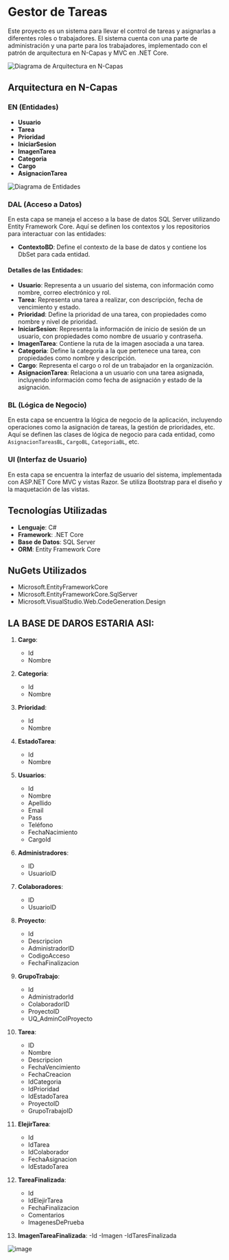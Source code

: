 # Gestor de Tareas

Este proyecto es un sistema para llevar el control de tareas y asignarlas a diferentes roles o trabajadores. El sistema cuenta con una parte de administración y una parte para los trabajadores, implementado con el patrón de arquitectura en N-Capas y MVC en .NET Core.

![Diagrama de Arquitectura en N-Capas](https://github.com/JeffreyMardoqueo-17/Gestor-de-Tareas/assets/126411958/79c4469e-1a3b-4225-909d-02463d87762e)

## Arquitectura en N-Capas

### EN (Entidades)

- **Usuario**
- **Tarea**
- **Prioridad**
- **IniciarSesion**
- **ImagenTarea**
- **Categoria**
- **Cargo**
- **AsignacionTarea**

![Diagrama de Entidades](https://github.com/JeffreyMardoqueo-17/Gestor-de-Tareas/assets/126411958/2f00bfba-33d3-4a07-b66f-48882c7edcb6)

### DAL (Acceso a Datos)
En esta capa se maneja el acceso a la base de datos SQL Server utilizando Entity Framework Core. Aquí se definen los contextos y los repositorios para interactuar con las entidades:

- **ContextoBD**: Define el contexto de la base de datos y contiene los DbSet para cada entidad.

#### Detalles de las Entidades:
- **Usuario**: Representa a un usuario del sistema, con información como nombre, correo electrónico y rol.
- **Tarea**: Representa una tarea a realizar, con descripción, fecha de vencimiento y estado.
- **Prioridad**: Define la prioridad de una tarea, con propiedades como nombre y nivel de prioridad.
- **IniciarSesion**: Representa la información de inicio de sesión de un usuario, con propiedades como nombre de usuario y contraseña.
- **ImagenTarea**: Contiene la ruta de la imagen asociada a una tarea.
- **Categoria**: Define la categoría a la que pertenece una tarea, con propiedades como nombre y descripción.
- **Cargo**: Representa el cargo o rol de un trabajador en la organización.
- **AsignacionTarea**: Relaciona a un usuario con una tarea asignada, incluyendo información como fecha de asignación y estado de la asignación.

### BL (Lógica de Negocio)
En esta capa se encuentra la lógica de negocio de la aplicación, incluyendo operaciones como la asignación de tareas, la gestión de prioridades, etc. Aquí se definen las clases de lógica de negocio para cada entidad, como `AsignacionTareasBL`, `CargoBL`, `CategoriaBL`, etc.

### UI (Interfaz de Usuario)
En esta capa se encuentra la interfaz de usuario del sistema, implementada con ASP.NET Core MVC y vistas Razor. Se utiliza Bootstrap para el diseño y la maquetación de las vistas.

## Tecnologías Utilizadas
- **Lenguaje**: C#
- **Framework**: .NET Core
- **Base de Datos**: SQL Server
- **ORM**: Entity Framework Core

## NuGets Utilizados
- Microsoft.EntityFrameworkCore
- Microsoft.EntityFrameworkCore.SqlServer
- Microsoft.VisualStudio.Web.CodeGeneration.Design
## LA BASE DE DAROS ESTARIA ASI:
1. **Cargo**:
   - Id
   - Nombre

2. **Categoria**:
   - Id
   - Nombre

3. **Prioridad**:
   - Id
   - Nombre

4. **EstadoTarea**:
   - Id
   - Nombre

5. **Usuarios**:
   - Id
   - Nombre
   - Apellido
   - Email
   - Pass
   - Teléfono
   - FechaNacimiento
   - CargoId

6. **Administradores**:
   - ID
   - UsuarioID

7. **Colaboradores**:
   - ID
   - UsuarioID

8. **Proyecto**:
   - Id
   - Descripcion
   - AdministradorID
   - CodigoAcceso
   - FechaFinalizacion

9. **GrupoTrabajo**:
   - Id
   - AdministradorId
   - ColaboradorID
   - ProyectoID
   - UQ_AdminColProyecto

10. **Tarea**:
    - ID
    - Nombre
    - Descripcion
    - FechaVencimiento
    - FechaCreacion
    - IdCategoria
    - IdPrioridad
    - IdEstadoTarea
    - ProyectoID
    - GrupoTrabajoID

11. **ElejirTarea**:
    - Id
    - IdTarea
    - IdColaborador
    - FechaAsignacion
    - IdEstadoTarea

12. **TareaFinalizada**:
    - Id
    - IdElejirTarea
    - FechaFinalizacion
    - Comentarios
    - ImagenesDePrueba

13. **ImagenTareaFinalizada**:
    -Id
    -Imagen
    -IdTaresFinalizada

![image](https://github.com/JeffreyMardoqueo-17/Gestor-de-Tareas/assets/126411958/9ace6bda-a886-4b39-af1a-09d720475665)
